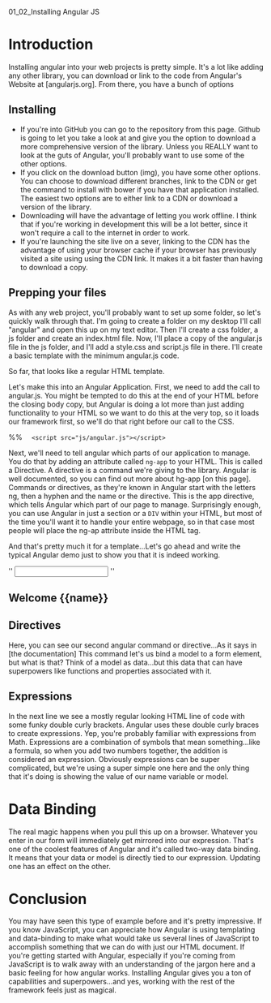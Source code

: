 01_02_Installing Angular JS
# Introduction
Installing angular into your web projects is pretty simple. It's a lot like adding any other library, you can download or link to the code from Angular's Website at [angularjs.org]. From there, you have a bunch of options

## Installing
- If you're into GitHub you can go to the repository from this page. Github is going to let you take a look at and give you the option to download a more comprehensive version of the library. Unless you REALLY want to look at the guts of Angular, you'll probably want to use some of the other options.
- If you click on the download button (img), you have some other options. You can choose to download different branches, link to the CDN or get the command to install with bower if you have that application installed. The easiest two options are to either link to a CDN or download a version of the library.
- Downloading will have the advantage of letting you work offline. I think that if you're working in development this will be a lot better, since it won't require a call to the internet in order to work.
- If you're launching the site live on a sever, linking to the CDN has the advantage of using your browser cache if your browser has previously visited a site using using the CDN link. It makes it a bit faster than having to download a copy.

## Prepping your files
As with any web project, you'll probably want to set up some folder, so let's quickly walk through that. I'm going to create a folder on my desktop I'll call "angular" and open this up on my text editor. Then I'll create a css folder, a js folder and create an index.html file.
Now, I'll place a copy of the angular.js file in the js folder, and I'll add a style.css and script.js file in there.
I'll create a basic template with the minimum angular.js code.

<!doctype html>
<html lang="en">
<head>
  <meta charset="UTF-8">
  <title>Angular JS App</title>
  <link rel="stylesheet" href="css/style.css">
</head>
<body>
</body>
</html>

So far, that looks like a regular HTML template.

Let's make this into an Angular Application. First, we need to add the call to angular.js. You might be tempted to do this at the end of your HTML before the closing body copy, but Angular is doing a lot more than just adding functionality to your HTML so we want to do this at the very top, so it loads our framework first, so we'll do that right before our call to the CSS.

%% <title>Angular JS App</title>
`  <script src="js/angular.js"></script>`

Next, we'll need to tell angular which parts of our application to manage. You do that by adding an attribute called `ng-app` to your HTML. This is called a Directive. A directive is a command we're giving to the library. Angular is well documented, so you can find out more about hg-app [on this page]. Commands or directives, as they're known in Angular start with the letters ng, then a hyphen and the name or the directive. This is the app directive, which tells Angular which part of our page to manage.
Surprisingly enough, you can use Angular in just a section or a `DIV` within your HTML, but most of the time you'll want it to handle your entire webpage, so in that case most people will place the ng-ap attribute inside the HTML tag.

  <html lang="en" ng-app>

And that's pretty much it for a template...Let's go ahead and write the typical Angular demo just to show you that it is indeed working. 

'' <input type="text" ng-model="name">
'' <h2>Welcome {{name}}</h2>

## Directives
Here, you can see our second angular command or directive...As it says in [the documentation] This command let's us bind a model to a form element, but what is that? Think of a model as data...but this data that can have superpowers like functions and properties associated with it.

## Expressions
In the next line we see a mostly regular looking HTML line of code with some funky double curly brackets. Angular uses these double curly braces to create expressions. Yep, you're probably familiar with expressions from Math. Expressions are a combination of symbols that mean something...like a formula, so when you add two numbers together, the addition is considered an expression.
Obviously expressions can be super complicated, but we're using a super simple one here and the only thing that it's doing is showing the value of our name variable or model.

# Data Binding
The real magic happens when you pull this up on a browser. Whatever you enter in our form will immediately get mirrored into our expression. That's one of the coolest features of Angular and it's called two-way data binding. It means that your data or model is directly tied to our expression. Updating one has an effect on the other.

# Conclusion
You may have seen this type of example before and it's pretty impressive. If you know JavaScript, you can appreciate how Angular is using templating and data-binding to make what would take us several lines of JavaScript to accomplish something that we can do with just our HTML document.
If you're getting started with Angular, especially if you're coming from JavaScript is to walk away with an understanding of the jargon here and a basic feeling for how angular works. Installing Angular gives you a ton of capabilities and superpowers...and yes, working with the rest of the  framework feels just as magical.
